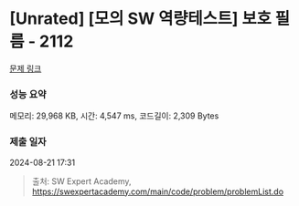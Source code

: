 # [Unrated] [모의 SW 역량테스트] 보호 필름 - 2112 

[문제 링크](https://swexpertacademy.com/main/code/problem/problemDetail.do?contestProbId=AV5V1SYKAaUDFAWu) 

### 성능 요약

메모리: 29,968 KB, 시간: 4,547 ms, 코드길이: 2,309 Bytes

### 제출 일자

2024-08-21 17:31



> 출처: SW Expert Academy, https://swexpertacademy.com/main/code/problem/problemList.do
